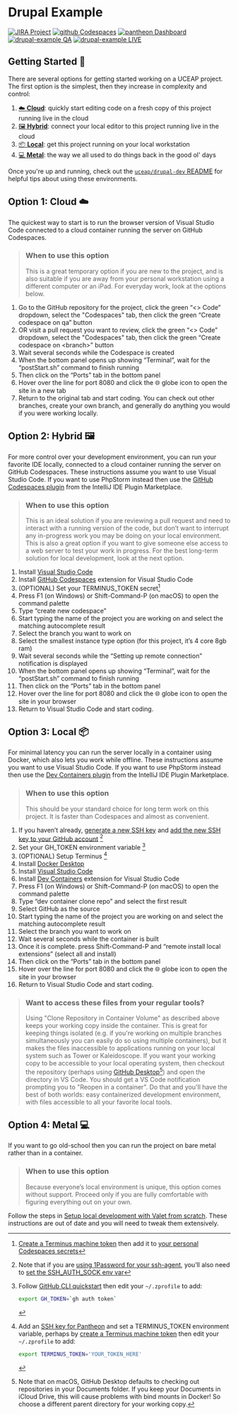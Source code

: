 # Drupal Example

[![JIRA Project](https://img.shields.io/badge/JIRA-Project-blue.svg?logo=jira)](https://uceapit.atlassian.net/browse/UOS)
[![github Codespaces](https://img.shields.io/badge/GitHub-Codespaces-black.svg?logo=github)](https://codespaces.new/uceap/drupal-example)
[![pantheon Dashboard](https://img.shields.io/badge/Pantheon-Dashboard-yellow.svg?logo=pantheon)](https://dashboard.pantheon.io/sites/b7553ca9-57c9-419b-aeb3-8107cbda2704#dev/code)
[![drupal-example QA](https://img.shields.io/badge/example-QA-violet.svg)](https://qa-drupal-example.pantheonsite.io/)
[![drupal-example LIVE](https://img.shields.io/badge/example-LIVE-teal.svg)](https://live-drupal-example.pantheonsite.io/)

## Getting Started 🚀

There are several options for getting started working on a UCEAP project. The first option is the simplest, then they increase in complexity and control:

1. [☁️ **Cloud**](#option-1-cloud-%EF%B8%8F): quickly start editing code on a fresh copy of this project running live in the cloud
2. [🖼️ **Hybrid**](#option-2-hybrid-%EF%B8%8F): connect your local editor to this project running live in the cloud
3. [📦 **Local**](#option-3-local-): get this project running on your local workstation
4. [💻 **Metal**](#option-4-metal-): the way we all used to do things back in the good ol' days

Once you're up and running, check out the [`uceap/drupal-dev` README](https://github.com/UCEAP/drupal-dev) for helpful tips about using these environments.

## Option 1: Cloud ☁️ 
The quickest way to start is to run the browser version of Visual Studio Code connected to a cloud container running the server on GitHub Codespaces.

> ### When to use this option
> This is a great temporary option if you are new to the project, and is also suitable if you are away from your personal workstation using a different computer or an iPad. For everyday work, look at the options below.

1. Go to the GitHub repository for the project, click the green “<> Code” dropdown, select the "Codespaces" tab, then click the green “Create codespace on qa” button
2. OR visit a pull request you want to review, click the green “<> Code” dropdown, select the "Codespaces" tab, then click the green “Create codespace on \<branch\>” button
3. Wait several seconds while the Codespace is created
4. When the bottom panel opens up showing “Terminal”, wait for the “postStart.sh” command to finish running
5. Then click on the “Ports” tab in the bottom panel
6. Hover over the line for port 8080 and click the 🌐 globe icon to open the site in a new tab
7. Return to the original tab and start coding. You can check out other branches, create your own branch, and generally do anything you would if you were working locally.

## Option 2: Hybrid 🖼️ 
For more control over your development environment, you can run your favorite IDE locally, connected to a cloud container running the server on GitHub Codespaces. These instructions assume you want to use Visual Studio Code. If you want to use PhpStorm instead then use the [GitHub Codespaces plugin](https://plugins.jetbrains.com/plugin/20060-github-codespaces) from the IntelliJ IDE Plugin Marketplace.

> ### When to use this option
> This is an ideal solution if you are reviewing a pull request and need to interact with a running version of the code, but don’t want to interrupt any in-progress work you may be doing on your local environment. This is also a great option if you want to give someone else access to a web server to test your work in progress. For the best long-term solution for local development, look at the next option.

1. Install [Visual Studio Code](https://code.visualstudio.com/)
2. Install [GitHub Codespaces](https://marketplace.visualstudio.com/items?itemName=GitHub.codespaces) extension for Visual Studio Code
3. (OPTIONAL) Set your TERMINUS_TOKEN secret[^1]
3. Press F1 (on Windows) or Shift-Command-P (on macOS) to open the command palette
4. Type “create new codespace”
5. Start typing the name of the project you are working on and select the matching autocomplete result
6. Select the branch you want to work on
7. Select the smallest instance type option (for this project, it’s 4 core 8gb ram)
8. Wait several seconds while the “Setting up remote connection” notification is displayed
9. When the bottom panel opens up showing “Terminal”, wait for the “postStart.sh” command to finish running
10. Then click on the “Ports” tab in the bottom panel
11. Hover over the line for port 8080 and click the 🌐 globe icon to open the site in your browser
12. Return to Visual Studio Code and start coding.

## Option 3: Local 📦 
For minimal latency you can run the server locally in a container using Docker, which also lets you work while offline. These instructions assume you want to use Visual Studio Code. If you want to use PhpStorm instead then use the [Dev Containers plugin](https://plugins.jetbrains.com/plugin/21962-dev-containers) from the IntelliJ IDE Plugin Marketplace.

> ### When to use this option
> This should be your standard choice for long term work on this project. It is faster than Codespaces and almost as convenient.

1. If you haven’t already, [generate a new SSH key](https://docs.github.com/en/authentication/connecting-to-github-with-ssh/generating-a-new-ssh-key-and-adding-it-to-the-ssh-agent) and [add the new SSH key to your GitHub account](https://docs.github.com/en/authentication/connecting-to-github-with-ssh/adding-a-new-ssh-key-to-your-github-account) [^2]
2. Set your GH_TOKEN environment variable [^3]
3. (OPTIONAL) Setup Terminus [^4]
6. Install [Docker Desktop](https://www.docker.com/products/docker-desktop/)
7. Install [Visual Studio Code](https://code.visualstudio.com/)
8. Install [Dev Containers](https://marketplace.visualstudio.com/items?itemName=ms-vscode-remote.remote-containers) extension for Visual Studio Code
9. Press F1 (on Windows) or Shift-Command-P (on macOS) to open the command palette
10. Type “dev container clone repo” and select the first result
11. Select GitHub as the source
12. Start typing the name of the project you are working on and select the matching autocomplete result
13. Select the branch you want to work on
14. Wait several seconds while the container is built
15. Once it is complete. press Shift-Command-P and “remote install local extensions” (select all and install)
16. Then click on the “Ports” tab in the bottom panel
17. Hover over the line for port 8080 and click the 🌐 globe icon to open the site in your browser
18. Return to Visual Studio Code and start coding.

> ### Want to access these files from your regular tools?
> Using "Clone Repository in Container Volume" as described above keeps your working copy inside the container. This is great for keeping things isolated (e.g. if you're working on multiple branches simultaneously you can easily do so using multiple containers), but it makes the files inaccessible to applications running on your local system such as Tower or Kaleidoscope. If you want your working copy to be accessible to your local operating system, then checkout the repository (perhaps using <a href="https://desktop.github.com">GitHub Desktop</a>[^5]) and open the directory in VS Code. You should get a VS Code notification prompting you to "Reopen in a container". Do that and you'll have the best of both worlds: easy containerized development environment, with files accessible to all your favorite local tools. 

## Option 4: Metal 💻 
If you want to go old-school then you can run the project on bare metal rather than in a container.

> ### When to use this option
> Because everyone’s local environment is unique, this option comes without support. Proceed only if you are fully comfortable with figuring everything out on your own.

Follow the steps in [Setup local development with Valet from scratch](https://github.com/UCEAP/myeap2/wiki/Setup-local-development-with-Valet-from-scratch). These instructions are out of date and you will need to tweak them extensively.

[^1]: <a href="https://docs.pantheon.io/machine-tokens">Create a Terminus machine token</a> then add it to <a href="https://github.com/settings/codespaces">your personal Codespaces secrets</a>
[^2]: Note that if you are [using 1Password for your ssh-agent](https://developer.1password.com/docs/ssh/agent/), you’ll also need to [set the SSH_AUTH_SOCK env var](https://developer.1password.com/docs/ssh/get-started/#step-4-configure-your-ssh-or-git-client)
[^3]: Follow <a href="https://docs.github.com/en/github-cli/github-cli/quickstart">GitHub CLI quickstart</a> then edit your `~/.zprofile` to add:
    ``` zsh
    export GH_TOKEN=`gh auth token`
    ```
[^4]: Add an <a href="https://docs.pantheon.io/ssh-keys">SSH key for Pantheon</a> and set a TERMINUS_TOKEN environment variable, perhaps by <a href="https://docs.pantheon.io/machine-tokens">create a Terminus machine token</a> then edit your `~/.zprofile` to add:
    ``` zsh
    export TERMINUS_TOKEN='YOUR_TOKEN_HERE'
    ```
[^5]: Note that on macOS, GitHub Desktop defaults to checking out repositories in your Documents folder. If you keep your Documents in iCloud Drive, this will cause problems with bind mounts in Docker! So choose a different parent directory for your working copy.
